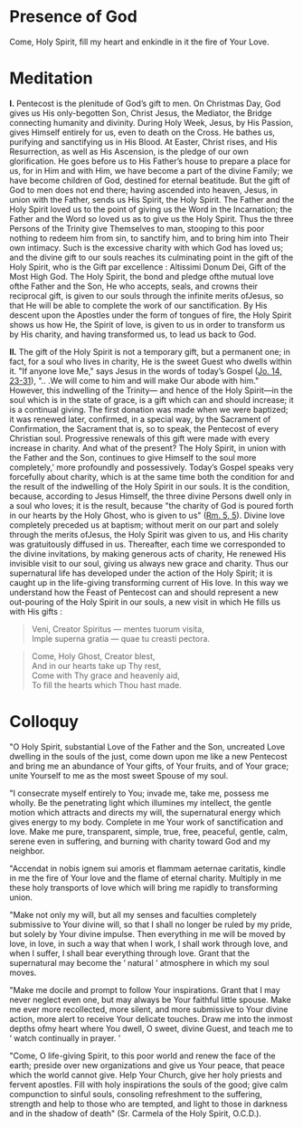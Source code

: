 # Presence of God

Come, Holy Spirit, fill my heart and enkindle in it the fire of Your Love.

# Meditation

**I.** Pentecost is the plenitude of God’s gift to men. On Christmas Day, God gives us His only-begotten Son, Christ Jesus, the Mediator, the Bridge connecting humanity and divinity. During Holy Week, Jesus, by His Passion, gives Himself entirely for us, even to death on the Cross. He bathes us, purifying and sanctifying us in His Blood. At Easter, Christ rises, and His Resurrection, as well as His Ascension, is the pledge of our own glorification. He goes before us to His Father’s house to prepare a place for us, for in Him and with Him, we have become a part of the divine Family; we have become children of God, destined for eternal beatitude. But the gift of God to men does not end there; having ascended into heaven, Jesus, in union with the Father, sends us His Spirit, the Holy Spirit. The Father and the Holy Spirit loved us to the point of giving us the Word in the Incarnation; the Father and the Word so loved us as to give us the Holy Spirit. Thus the three Persons of the Trinity give Themselves to man, stooping to this poor nothing to redeem him from sin, to sanctify him, and to bring him into Their own intimacy. Such is the excessive charity with which God has loved us; and the divine gift to our souls reaches its culminating point in the gift of the Holy Spirit, who is the Gift par excellence : Altissimi Donum Dei, Gift of the Most High God. The Holy Spirit, the bond and pledge ofthe mutual love ofthe Father and the Son, He who accepts, seals, and crowns their reciprocal gift, is given to our souls through the infinite merits ofJesus, so that He will be able to complete the work of our sanctification. By His descent upon the Apostles under the form of tongues of fire, the Holy Spirit shows us how He, the Spirit of love, is given to us in order to transform us by His charity, and having transformed us, to lead us back to God.

**II.** The gift of the Holy Spirit is not a temporary gift, but a permanent one; in fact, for a soul who lives in charity, He is the sweet Guest who dwells within it. "If anyone love Me," says Jesus in the words of today’s Gospel ([Jo. 14, 23-31](https://vulgata.online/bible/Jo.14?ed=DR2&vfn=DR2.Jo.14.23-31:vs)), ".. .We will come to him and will make Our abode with him." However, this indwelling of the Trinity— and hence of the Holy Spirit—in the soul which is in the state of grace, is a gift which can and should increase; it is a continual giving. The first donation was made when we were baptized; it was renewed later, confirmed, in a special way, by the Sacrament of Confirmation, the Sacrament that is, so to speak, the Pentecost of every Christian soul. Progressive renewals of this gift were made with every increase in charity. And what of the present? The Holy Spirit, in union with the Father and the Son, continues to give Himself to the soul more completely,' more profoundly and possessively. Today’s Gospel speaks very forcefully about charity, which is at the same time both the condition for and the result of the indwelling of the Holy Spirit in our souls. It is the condition, because, according to Jesus Himself, the three divine Persons dwell only in a soul who loves; it is the result, because "the charity of God is poured forth in our hearts by the Holy Ghost, who is given to us" ([Rm. 5, 5](https://vulgata.online/bible/Rm.5?ed=DR2&vfn=DR2.Rm.5.5:vs)). Divine love completely preceded us at baptism; without merit on our part and solely through the merits ofJesus, the Holy Spirit was given to us, and His charity was gratuitously diffused in us. Thereafter, each time we corresponded to the divine invitations, by making generous acts of charity, He renewed His invisible visit to our soul, giving us always new grace and charity. Thus our supernatural life has developed under the action of the Holy Spirit; it is caught up in the life-giving transforming current of His love. In this way we understand how the Feast of Pentecost can and should represent a new out-pouring of the Holy Spirit in our souls, a new visit in which He fills us with His gifts :

> Veni, Creator Spiritus — mentes tuorum visita,  
> Imple superna gratia — quae tu creasti pectora.

> Come, Holy Ghost, Creator blest,  
And in our hearts take up Thy rest,  
Come with Thy grace and heavenly aid,  
To fill the hearts which Thou hast made.

# Colloquy

"O Holy Spirit, substantial Love of the Father and the Son, uncreated Love dwelling in the souls of the just, come down upon me like a new Pentecost and bring me an abundance of Your gifts, of Your fruits, and of Your grace; unite Yourself to me as the most sweet Spouse of my soul.

"I consecrate myself entirely to You; invade me, take me, possess me wholly. Be the penetrating light which illumines my intellect, the gentle motion which attracts and directs my will, the supernatural energy which gives energy to my body. Complete in me Your work of sanctification and love. Make me pure, transparent, simple, true, free, peaceful, gentle, calm, serene even in suffering, and burning with charity toward God and my neighbor.

"Accendat in nobis ignem sui amoris et flammam aeternae caritatis, kindle in me the fire of Your love and the flame of eternal charity. Multiply in me these holy transports of love which will bring me rapidly to transforming union.

"Make not only my will, but all my senses and faculties completely submissive to Your divine will, so that I shall no longer be ruled by my pride, but solely by Your divine impulse. Then everything in me will be moved by love, in love, in such a way that when I work, I shall work through love, and when I suffer, I shall bear everything through love. Grant that the supernatural may become the ‘ natural ’ atmosphere in which my soul moves.

"Make me docile and prompt to follow Your inspirations. Grant that I may never neglect even one, but may always be Your faithful little spouse. Make me ever more recollected, more silent, and more submissive to Your divine action, more alert to receive Your delicate touches. Draw me into the inmost depths ofmy heart where You dwell, O sweet, divine Guest, and teach me to ‘ watch continually in prayer. ’

"Come, O life-giving Spirit, to this poor world and renew the face of the earth; preside over new organizations and give us Your peace, that peace which the world cannot give. Help Your Church, give her holy priests and fervent apostles. Fill with holy inspirations the souls of the good; give calm compunction to sinful souls, consoling refreshment to the suffering, strength and help to those who are tempted, and light to those in darkness and in the shadow of death" (Sr. Carmela of the Holy Spirit, O.C.D.).
